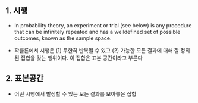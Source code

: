 ## 1. 시행

- In probability theory, an experiment or trial (see below) is any procedure that can be infinitely repeated and has a welldefined set of possible outcomes, known as the sample space.

- 확률론에서 시행은 (1) 무한히 반복될 수 있고  (2) 가능한 모든 결과에 대해 잘 정의된 집합을 갖는 행위이다. 이 집합은 표본 공간이라고 부른다

## 2. 표본공간

- 어떤 시행에서 발생할 수 있는 모든 결과를 모아놓은 집합
